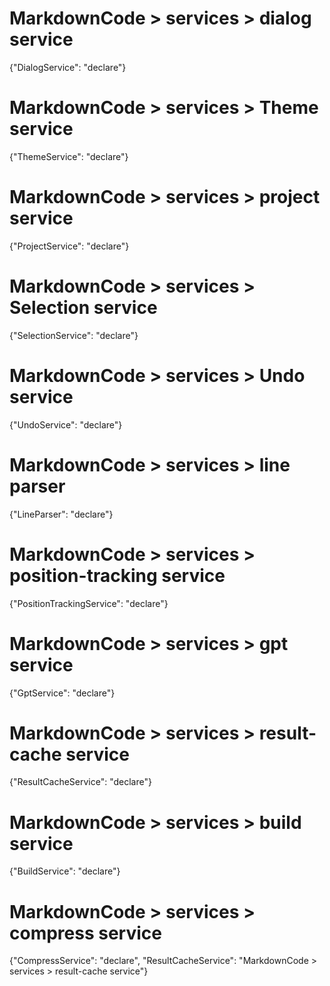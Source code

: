 # MarkdownCode > services > dialog service
{"DialogService": "declare"}
# MarkdownCode > services > Theme service
{"ThemeService": "declare"}
# MarkdownCode > services > project service
{"ProjectService": "declare"}
# MarkdownCode > services > Selection service
{"SelectionService": "declare"}
# MarkdownCode > services > Undo service
{"UndoService": "declare"}
# MarkdownCode > services > line parser
{"LineParser": "declare"}
# MarkdownCode > services > position-tracking service
{"PositionTrackingService": "declare"}
# MarkdownCode > services > gpt service
{"GptService": "declare"}
# MarkdownCode > services > result-cache service
{"ResultCacheService": "declare"}
# MarkdownCode > services > build service
{"BuildService": "declare"}
# MarkdownCode > services > compress service
{"CompressService": "declare", "ResultCacheService": "MarkdownCode > services > result-cache service"}
